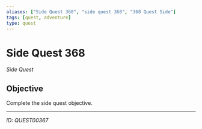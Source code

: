 ```yaml
---
aliases: ["Side Quest 368", "side quest 368", "368 Quest Side"]
tags: [quest, adventure]
type: quest
---
```


# Side Quest 368

*Side Quest*

## Objective
Complete the side quest objective.

---
*ID: QUEST00367*